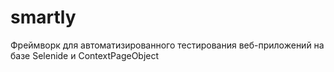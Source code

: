 # smartly
Фреймворк для автоматизированного тестирования веб-приложений на базе Selenide и ContextPageObject

